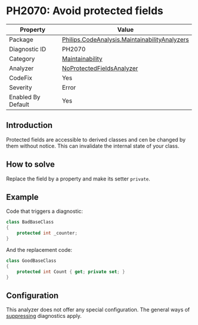 # PH2070: Avoid protected fields

| Property | Value  |
|--|--|
| Package | [Philips.CodeAnalysis.MaintainabilityAnalyzers](https://www.nuget.org/packages/Philips.CodeAnalysis.MaintainabilityAnalyzers) |
| Diagnostic ID | PH2070 |
| Category  | [Maintainability](../Maintainability.md) |
| Analyzer | [NoProtectedFieldsAnalyzer](https://github.com/philips-software/roslyn-analyzers/blob/master/Philips.CodeAnalysis.MaintainabilityAnalyzers/Maintainability/NoProtectedFieldsAnalyzer.cs)
| CodeFix  | Yes |
| Severity | Error |
| Enabled By Default | Yes |

## Introduction

Protected fields are accessible to derived classes and cen be changed by them without notice. This can invalidate the internal state of your class.

## How to solve

Replace the field by a property and make its setter `private`.

## Example

Code that triggers a diagnostic:
``` cs
class BadBaseClass
{
    protected int _counter;
}

```

And the replacement code:
``` cs
class GoodBaseClass
{
    protected int Count { get; private set; }
}

```

## Configuration

This analyzer does not offer any special configuration. The general ways of [suppressing](https://learn.microsoft.com/en-us/dotnet/fundamentals/code-analysis/suppress-warnings) diagnostics apply.
